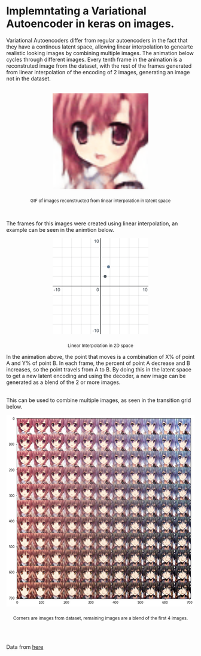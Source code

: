 # Implemntating a Variational Autoencoder in keras on images.

Variational Autoencoders differ from regular autoencoders in the fact that they have a continous latent space, allowing linear interpolation to genearte realistic looking images by combining multiple images. The animation below cycles through different images. Every tenth frame in the animation is a reconstruted image from the dataset, with the rest of the frames generated from linear interpolation of the encoding of 2 images, generating an image not in the dataset.
<br><br>
<p align="center">
  <img width="256" height="256" src="https://github.com/Yasaswi124/AnimeVAE/blob/main/visualizations/faces_loop.gif">
</p>
<p align="center">
  <sub> GIF of images reconstructed from linear interpolation in latent space</sub>
</p>
<br>

The frames for this images were created using linear interpolation, an example can be seen in the animtion below.


<p align="center">
  <img width="256" height="256" src="https://github.com/Yasaswi124/AnimeVAE/blob/main/visualizations/linear_interpolation.gif">
</p>
<p align="center">
  <sub>Linear Interpolation in 2D space</sub>
</p>

In the animation above, the point that moves is a combination of X% of point A and Y% of point B. In each frame, the percent of point A decrease and B increases, so the point travels from A to B. By doing this in the latent space to get a new latent encoding and using the decoder, a new image can be generated as a blend of the 2 or more images.
<br><br>

This can be used to combine multiple images, as seen in the transition grid below.


<p align="center">
  <img width="512" height="512" src="https://github.com/Yasaswi124/AnimeVAE/blob/main/visualizations/transitiongrid.png">
</p>
<p align="center">
  <sub>Corners are images from dataset, remaining images are a blend of the first 4 images.</sub>
</p>


<br><br>

Data from [here](https://www.kaggle.com/soumikrakshit/anime-faces)

